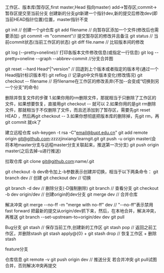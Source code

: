 工作区、版本库(暂存区,first master,Head 指向master)
add->暂存区;commit->暂存区提交至当前分支
创建新的分支git新建一个指针dev,新的提交后修改dev(即当前HEAD指针位置)位置，master指针不变



git init // 创建一个git仓库
git add filename // 向暂存区添加一个文件(修改后也需要添加)
git commit -m "comment"// 提交暂存区的修改并且备注
git status // 当前commit状态(当前工作区的状态)
git diff file.name // 比较版本间的修改

git log (--pretty=oneline)// 打印各版本文件修改信息(或指定一行信息)
git log --pretty=oneline --graph --abbrev-commit //分支合并图

git reset --hard Head^|"version" // 回退到上个版本或者指定的版本号(通过一个Head指针标识版本号)
git reflog // 记录git中文件版本变化(修改情况)
git checkout -- filename // 将filename在工作区的修改丢弃(不加--会变成“切换到另一个分支”的命令)

删除并恢复文件的步骤
1.如果你用的rm删除文件，那就相当于只删除了工作区的文件，如果想要恢复，直接用git checkout -- <file>就可以 
2.如果你用的是git rm删除文件，那就相当于不仅删除了文件，而且还添加到了暂存区，需要先git reset HEAD <file>，然后再git checkout -- <file> 
3.如果你想彻底把版本库的删除掉，先git rm，再git commit 就ok了

建立远程仓库 
ssh-keygen -t rsa -C"email@bupt.edu.cn"
git add remote origin git@github.com:zzzzjinxiang/learngit.git
git push -u origin master(会将本地master分支与远程master分支关联起来，推送第一次分支)
git push origin master(之后去掉-u进行推送)

拉取仓库
git clone git@github.com:name/.git

git checkout -b dev命令加上-b参数表示创建并切换，相当于以下两条命令：
git branch dev // 创建
git checkout dev // 切换

git branch -d dev // 删除分支(-D强制删除)
git branch // 查看分支
git checkout -b dev origin/dev // 创建origin的dev分支
git merge dev // 合并仓库

解决冲突
git merge --no-ff -m "merge with no-ff" dev // "--no-ff"表示禁用fast forward
把最新的提交从origin/dev抓下来，然后，在本地合并，解决冲突，再推送
git branch --set-upstream-to=origin/dev dev
git pull

Bug分支
git stash // 保存当前工作,创建新的工作区
git stash pop // 返回之前工作区，并删除stash
git stash apply@{0} + git stash drop // 恢复工作区 + 删除stash

feature分支

仓库信息
git remote -v
git push origin dev // 推送分支
若合并冲突
git pull试图合并，否则解决冲突再提交